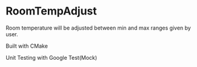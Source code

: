 # RoomTempAdjust
Room temperature will be adjusted between min and max ranges given by user.


Built with CMake


Unit Testing with Google Test(Mock)
